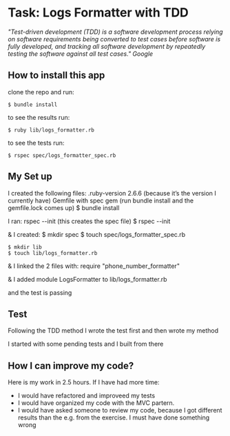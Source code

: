 # Task: Logs Formatter with TDD

_"Test-driven development (TDD) is a software development process relying on software requirements being converted to test cases before software is fully developed, and tracking all software development by repeatedly testing the software against all test cases." Google_

## How to install this app

clone the repo and run:

    $ bundle install

to see the results run:

    $ ruby lib/logs_formatter.rb

to see the tests run:

    $ rspec spec/logs_formatter_spec.rb 


## My Set up

I created the following files:
.ruby-version 2.6.6 (because it’s the version I currently have)
Gemfile with spec gem (run bundle install and the gemfile.lock comes up)
$ bundle install

I ran: rspec --init (this creates the spec file)
    $ rspec --init 

& I created:
    $ mkdir spec
    $ touch spec/logs_formatter_spec.rb

    $ mkdir lib
    $ touch lib/logs_formatter.rb


& I linked the 2 files with:
require "phone_number_formatter"

& I added module LogsFormatter to lib/logs_formatter.rb

and the test is passing


## Test

Following the TDD method I wrote the test first and then wrote my method

I started with some pending tests and I built from there


## How I can improve my code?

Here is my work in 2.5 hours. If I have had more time:
- I would have refactored and improveed my tests
- I would have organized my code with the MVC partern.
- I would have asked someone to review my code, because I got different results than the e.g. from the exercise. I must have done something wrong 
